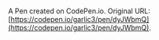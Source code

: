 # 

A Pen created on CodePen.io. Original URL: [https://codepen.io/garlic3/pen/dyJWbmQ](https://codepen.io/garlic3/pen/dyJWbmQ).


